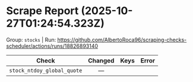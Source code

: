 # Scrape Report (2025-10-27T01:24:54.323Z)

Group: `stocks`  |  Run: https://github.com/AlbertoRoca96/scraping-checks-scheduler/actions/runs/18826893140

| Check | Changed | Keys | Error |
|---|:---:|:--|:--|
| `stock_ntdoy_global_quote` | — |  |  |
